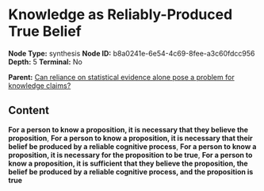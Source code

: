 # Knowledge as Reliably-Produced True Belief

**Node Type:** synthesis
**Node ID:** b8a0241e-6e54-4c69-8fee-a3c60fdcc956
**Depth:** 5
**Terminal:** No

**Parent:** [Can reliance on statistical evidence alone pose a problem for knowledge claims?](can-reliance-on-statistical-evidence-alone-pose-a-problem-for-knowledge-claims-antithesis-61b5dc46-ae4f-4b40-9a99-6f7b12ec04d2.md)

## Content

**For a person to know a proposition, it is necessary that they believe the proposition**, **For a person to know a proposition, it is necessary that their belief be produced by a reliable cognitive process**, **For a person to know a proposition, it is necessary for the proposition to be true**, **For a person to know a proposition, it is sufficient that they believe the proposition, the belief be produced by a reliable cognitive process, and the proposition is true**
